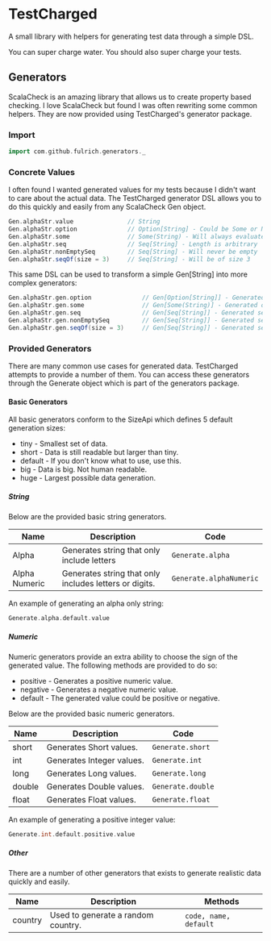 # TestCharged
A small library with helpers for generating test data through a simple DSL.

You can super charge water.  You should also super charge your tests.

## Generators
ScalaCheck is an amazing library that allows us to create property based checking. 
I love ScalaCheck but found I was often rewriting some common helpers.
They are now provided using TestCharged's generator package.

### Import
```scala
import com.github.fulrich.generators._
```

### Concrete Values
I often found I wanted generated values for my tests because I didn't want to care about the actual data. The TestCharged generator DSL allows you to do this quickly and easily from any ScalaCheck Gen object.

```scala
Gen.alphaStr.value               // String
Gen.alphaStr.option              // Option[String] - Could be Some or None
Gen.alphaStr.some                // Some(String) - Will always evaluate to Some
Gen.alphaStr.seq                 // Seq[String] - Length is arbitrary
Gen.alphaStr.nonEmptySeq         // Seq[String] - Will never be empty
Gen.alphaStr.seqOf(size = 3)     // Seq[String] - Will be of size 3
``` 

This same DSL can be used to transform a simple Gen[String] into more complex generators:

```scala
Gen.alphaStr.gen.option              // Gen[Option[String]] - Generated option could be Some or None
Gen.alphaStr.gen.some                // Gen[Some(String)] - Generated option will always evaluate to Some
Gen.alphaStr.gen.seq                 // Gen[Seq[String]] - Generated sequence's length is arbitrary
Gen.alphaStr.gen.nonEmptySeq         // Gen[Seq[String]] - Generated sequence will never be empty
Gen.alphaStr.gen.seqOf(size = 3)     // Gen[Seq[String]] - Generated sequence will be of size 3
```

### Provided Generators
There are many common use cases for generated data.  TestCharged attempts to provide a number of them.
You can access these generators through the Generate object which is part of the generators package.

#### Basic Generators
All basic generators conform to the SizeApi which defines 5 default generation sizes:

* tiny - Smallest set of data.
* short - Data is still readable but larger than tiny.
* default - If you don't know what to use, use this.
* big - Data is big.  Not human readable.
* huge - Largest possible data generation.

##### String
Below are the provided basic string generators.

Name | Description | Code
---- | ----------- | ----
Alpha | Generates string that only include letters | `Generate.alpha`
Alpha Numeric | Generates string that only includes letters or digits. | `Generate.alphaNumeric`

An example of generating an alpha only string:
```scala
Generate.alpha.default.value
```

##### Numeric
Numeric generators provide an extra ability to choose the sign of the generated value.
The following methods are provided to do so:

* positive - Generates a positive numeric value.
* negative - Generates a negative numeric value.
* default - The generated value could be positive or negative.

Below are the provided basic numeric generators.

Name | Description | Code
---- | ----------- | ----
short | Generates Short values. | `Generate.short`
int | Generates Integer values. | `Generate.int`
long | Generates Long values. | `Generate.long`
double | Generates Double values. | `Generate.double`
float | Generates Float values. | `Generate.float`

An example of generating a positive integer value:
```scala
Generate.int.default.positive.value
```

##### Other
There are a number of other generators that exists to generate realistic data quickly and easily.

Name | Description | Methods
---- | ----------- | ----
country | Used to generate a random country. | `code, name, default`

